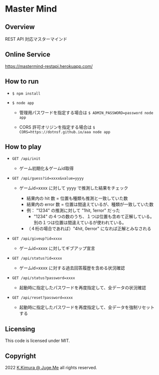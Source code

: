 # Master Mind


## Overview

REST API 対応マスターマインド


## Online Service

https://mastermind-restapi.herokuapp.com/


## How to run

- `$ npm install`

- `$ node app`

    - 管理用パスワードを指定する場合は `$ ADMIN_PASSWORD=password node app`

    - CORS 許可オリジンを指定する場合は `$ CORS=https://dotnsf.github.io/aaa node app`


## How to play

- `GET /api/init`

  - ゲーム初期化＆ゲームid取得

- `GET /api/guess?id=xxxx&value=yyyy`

  - ゲームid=xxxx に対して yyyy で推測した結果をチェック

    - 結果内の hit 数 = 位置も種類も推測と一致していた数
    - 結果内の error 数 = 位置は間違えているが、種類が一致していた数
    - 例： "1234" の推測に対して "1hit, 1error" だった
      - "1234" の４つの数のうち、１つは位置も含めて正解している。別の１つは位置は間違えているが使われている。
    - （４桁の場合であれば）"4hit, 0error" になれば正解とみなされる

- `GET /api/giveup?id=xxxx`

  - ゲームid=xxxx に対してギブアップ宣言

- `GET /api/status?id=xxxx`

  - ゲームid=xxxx に対する過去回答履歴を含める状況確認

- `GET /api/status?password=xxxx`

  - 起動時に指定したパスワードを再度指定して、全データの状況確認

- `GET /api/reset?password=xxxx`

  - 起動時に指定したパスワードを再度指定して、全データを強制リセットする


## Licensing

This code is licensed under MIT.


## Copyright

2022  [K.Kimura @ Juge.Me](https://github.com/dotnsf) all rights reserved.
